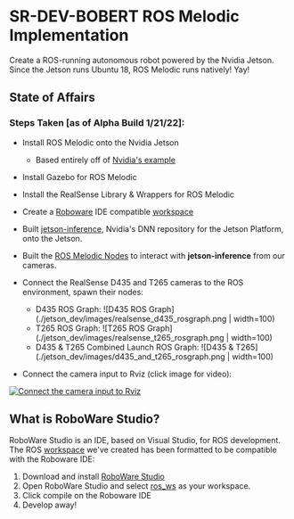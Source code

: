 # SR-DEV-BOBERT ROS Melodic Implementation
Create a ROS-running autonomous robot powered by the Nvidia Jetson. Since the Jetson runs Ubuntu 18, ROS Melodic runs natively! Yay!


## State of Affairs

### Steps Taken [as of Alpha Build 1/21/22]:
- Install ROS Melodic onto the Nvidia Jetson 
  - Based entirely off of [Nvidia's example](https://github.com/dusty-nv/jetbot_ros/tree/melodic) 
- Install Gazebo for ROS Melodic
- Install the RealSense Library & Wrappers for ROS Melodic
- Create a [Roboware](http://wiki.ros.org/IDEs#RoboWare_Studio) IDE compatible [workspace](./roboware_ros_ws/)
- Built [jetson-inference](https://github.com/dusty-nv/jetson-inference), Nvidia's DNN repository for the Jetson Platform, onto the Jetson.
- Built the [ROS Melodic Nodes](https://github.com/dusty-nv/ros_deep_learning) to interact with **jetson-inference** from our cameras.
- Connect the RealSense D435 and T265 cameras to the ROS environment, spawn their nodes:
  - D435 ROS Graph:
![D435 ROS Graph](./jetson_dev/images/realsense_d435_rosgraph.png | width=100)
  - T265 ROS Graph:
![T265 ROS Graph](./jetson_dev/images/realsense_t265_rosgraph.png | width=100)
  - D435 & T265 Combined Launch ROS Graph:
![D435 & T265](./jetson_dev/images/d435_and_t265_rosgraph.png | width=100)

- Connect the camera input to Rviz (click image for video):

 [![Connect the camera input to Rviz](https://img.youtube.com/vi/0Snpj9SjjzQ/0.jpg)](https://www.youtube.com/watch?v=0Snpj9SjjzQ)

## What is RoboWare Studio?
RoboWare Studio is an IDE, based on Visual Studio, for ROS development. The ROS [workspace](./roboware_ros_ws/) we've created has been formatted to be compatible with the Roboware IDE:
1. Download and install [RoboWare Studio](http://www.roboware.me/) 
2. Open RoboWare Studio and select [ros_ws](./roboware_ros_ws/) as your workspace.
3. Click compile on the Roboware IDE
4. Develop away!
